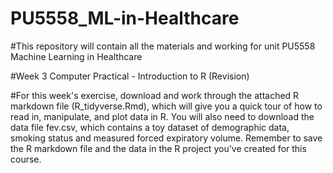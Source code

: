 # PU5558_ML-in-Healthcare

#This repository will contain all the materials and working for unit PU5558 Machine Learning in Healthcare

#Week 3 Computer Practical - Introduction to R (Revision)

#For this week's exercise, download and work through the attached R markdown file (R_tidyverse.Rmd), which will give you a quick tour of how to read in, manipulate, and plot data in R. You will also need to download the data file fev.csv, which contains a toy dataset of demographic data, smoking status and measured forced expiratory volume. Remember to save the R markdown file and the data in the R project you've created for this course.